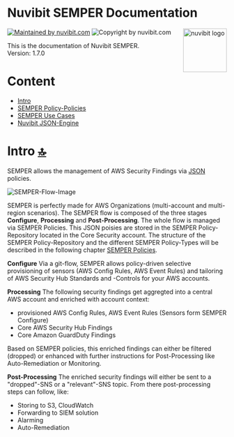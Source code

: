 # Nuvibit SEMPER Documentation <a id="top">
<!-- LOGO -->
<a href="https://nuvibit.com">
    <img src="https://nuvibit.com/images/logo/logo-nuvibit-badge.png" alt="nuvibit logo" title="nuvibit" align="right" width="100" />
</a>

<!-- SHIELDS -->
[![Maintained by nuvibit.com][nuvibit-shield]][nuvibit-url] ![Copyright by nuvibit.com][nuvibit-copyright-shield]

This is the documentation of Nuvibit SEMPER.  
Version: 1.7.0

# Content <a id="top"></a>
- [Intro](#intro)
- [SEMPER Policy-Policies](10-SEMPER-Policies)
- [SEMPER Use Cases](20-SEMPER-Use-Cases)
- [Nuvibit JSON-Engine](90-JSON-Engine)

# Intro <a id="intro"></a> [🔝](#top)

SEMPER allows the management of AWS Security Findings via [JSON](https://en.wikipedia.org/wiki/JSON) policies.

![SEMPER-Flow-Image]

SEMPER is perfectly made for AWS Organizations (multi-account and multi-region scenarios).
The SEMPER flow is composed of the three stages **Configure**, **Processing** and **Post-Processing**.
The whole flow is managed via SEMPER Policies. This JSON poisies are stored in the SEMPER Policy-Repository located in the Core Security account.
The structure of the SEMPER Policy-Repository and the different SEMPER Policy-Types will be described in the following chapter [SEMPER Policies](./10-SEMPER-Policies).


**Configure**
Via a git-flow, SEMPER allows policy-driven selective provisioning of sensors (AWS Config Rules, AWS Event Rules) and tailoring of AWS Security Hub Standards and -Controls for your AWS accounts.

**Processing**
The following security findings get aggregted into a central AWS account and enriched with account context:

- provisioned AWS Config Rules, AWS Event Rules (Sensors form SEMPER Configure)
- Core AWS Security Hub Findings
- Core Amazon GuardDuty Findings

Based on SEMPER policies, this enriched findings can either be filtered (dropped) or enhanced with further instructions for Post-Processing like Auto-Remediation or Monitoring.

**Post-Processing**
The enriched security findings will either be sent to a "dropped"-SNS or a "relevant"-SNS topic.
From there post-processing steps can follow, like:  

- Storing to S3, CloudWatch
- Forwarding to SIEM solution
- Alarming
- Auto-Remediation



<!-- MARKDOWN LINKS & IMAGES -->
[nuvibit-shield]: https://img.shields.io/badge/maintained%20by-nuvibit.com-%235849a6.svg?style=flat&color=1c83ba
[nuvibit-url]: https://nuvibit.com
[nuvibit-copyright-shield]: https://img.shields.io/badge/copyright%20by-nuvibit.com-%235849a6.svg?style=flat&color=1c83ba

[SEMPER-Flow-Image]: https://raw.githubusercontent.com/wiki/nuvibit/semper-policy-repo-sample/docs/SEMPER-Flow.svg